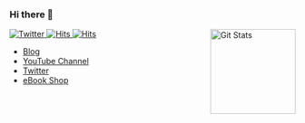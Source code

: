 ### Hi there 👋

<span>
  
<a href="https://twitter.com/dopitz">
<img alt="Twitter" src="https://img.shields.io/twitter/follow/dopitz?style=flat-square&logo=twitter&label=Followers" />
</a>

<a href="https://twitter.com/dopitz">
<img alt="Hits" src="https://hits.seeyoufarm.com/api/count/incr/badge.svg?url=https%3A%2F%2Fgithub.com%2Fodan&count_bg=%2379C83D&title_bg=%23555555&icon=&icon_color=%23E7E7E7&title=Visits&edge_flat=true" />
</a>

<a href="https://github.com/odan">
<img alt="Hits" src="https://badges.fw-web.space/github/followers/odan?style=flat-square&logo=github&edge_flat=true" />
</a>
 
</span>


<a href="https://github.com/odan">
<img alt="Git Stats" src="https://github-readme-stats.vercel.app/api?username=odan&count_private=true&show_icons=true" align="right" height="150" />
</a>

<p></p>

* [Blog](https://odan.github.io/)
* [YouTube Channel](https://www.youtube.com/c/DanielOpitz)
* [Twitter](https://twitter.com/dopitz)
* [eBook Shop](https://ko-fi.com/dopitz/shop)



